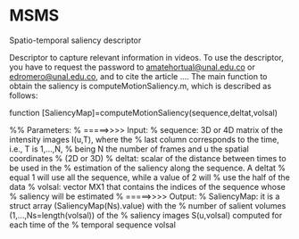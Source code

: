 # MSMS
Spatio-temporal saliency descriptor

Descriptor to capture relevant information in videos.
To use the descriptor, you have to request the password to amatehortual@unal.edu.co or edromero@unal.edu.co, and to cite the article ....
The main function to obtain the saliency is computeMotionSaliency.m, which is described as follows:


function [SaliencyMap]=computeMotionSaliency(sequence,deltat,volsal)

%% Parameters:
% =====>>>> Input:
% sequence:     3D or 4D matrix of the intensity images I(u,T), where the 
%               last column corresponds to the time, i.e., T is 1,...,N, 
%               being N the number of frames and u the spatial coordinates
%               (2D or 3D) 
% deltat:       scalar of the distance between times to be used in the 
%               estimation of the saliency along the sequence. A deltat 
%               equal 1 will use all the sequence, while a value of 2 will 
%               use the half of the data
% volsal:       vector MX1 that contains the indices of the sequence whose 
%               saliency will be estimated 
% =====>>>> Output:
% SaliencyMap:  it is a struct array (SaliencyMap(Ns).value) with the 
%               number of salient volumes (1,...,Ns=length(volsal)) of the 
%               saliency images S(u,volsal) computed for each time of the 
%               temporal sequence volsal 

